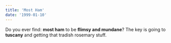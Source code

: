 ```yaml
---
title: 'Most Ham'
date: '1999-01-10'
---
```


Do you ever find: **most ham** to be **flimsy and mundane**? The key is going to **tuscany** and getting that tradish rosemary stuff.

